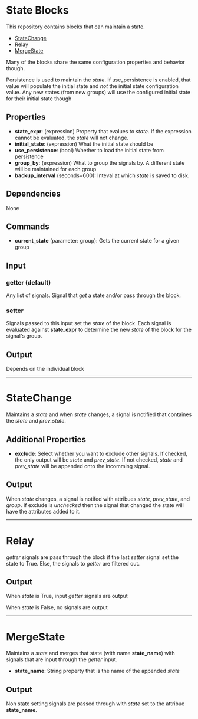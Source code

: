State Blocks
============

This repository contains blocks that can maintain a state.
 * [StateChange](#statechange)
 * [Relay](#relay)
 * [MergeState](#mergestate)


Many of the blocks share the same configuration properties and behavior though.

Persistence is used to maintain the *state*. If use_persistence is enabled, that value will populate the initial state and _not_ the initial state configuration value. Any new states (from new groups) will use the configured initial state for their initial state though

Properties
---------

-   **state_expr**: (expression) Property that evalues to *state*. If the expression cannot be evaluated, the *state* will not change.
-   **initial_state**: (expression) What the initial state should be
-   **use_persistence**: (bool) Whether to load the initial state from persistence
-   **group_by**: (expression) What to group the signals by. A different state will be maintained for each group
-   **backup_interval** (seconds=600): Inteval at which *state* is saved to disk.

Dependencies
------------
None

Commands
--------
-   **current_state** (parameter: group): Gets the current state for a given group

Input
-----

### getter (default)

Any list of signals. Signal that _get_ a state and/or pass through the block.

### setter

Signals passed to this input set the *state* of the block. Each signal is evaluated against **state_expr** to determine the new *state* of the block for the signal's group.

Output
------
Depends on the individual block

------------------------------------------------------------------------------

StateChange
============

Maintains a *state* and when *state* changes, a signal is notified that containes the *state* and *prev_state*.


Additional Properties
---------------------

-   **exclude**: Select whether you want to exclude other signals. If checked, the only output will be *state* and *prev_state*. If not checked, *state* and *prev_state* will be appended onto the incomming signal.


Output
------
When *state* changes, a signal is notifed with attribues *state*, *prev_state*, and *group*. If exclude is _unchecked_ then the signal that changed the state will have the attributes added to it.

------------------------------------------------------------------------------


Relay
=====

*getter* signals are pass through the block if the last *setter* signal set the state to True. Else, the signals to *getter* are filtered out.

Output
------
When *state* is True, input *getter* signals are output

When *state* is False, no signals are output

------------------------------------------------------------------------------

MergeState
==========

Maintains a *state* and merges that state (with name **state_name**) with signals that are input through the *getter* input.

-   **state_name**: String property that is the name of the appended *state*

Output
------
Non state setting signals are passed through with *state* set to the attribue **state_name**.
